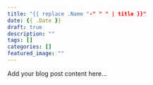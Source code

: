 ```yaml
---
title: "{{ replace .Name "-" " " | title }}"
date: {{ .Date }}
draft: true
description: ""
tags: []
categories: []
featured_image: ""
---
```


Add your blog post content here...
